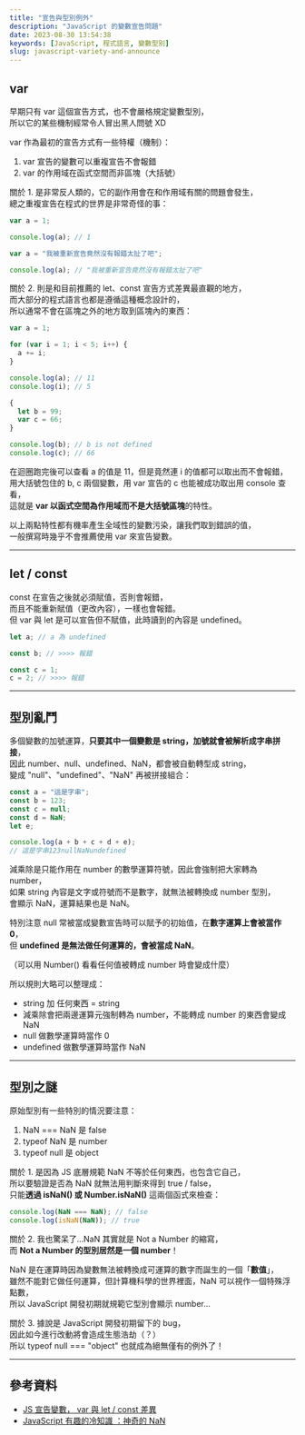 ```yaml
---
title: "宣告與型別例外"
description: "JavaScript 的變數宣告問題"
date: 2023-08-30 13:54:38
keywords: [JavaScript, 程式語言, 變數型別]
slug: javascript-variety-and-announce
---
```


## var

早期只有 var 這個宣告方式，也不會嚴格規定變數型別，  
所以它的某些機制經常令人冒出黑人問號 XD

var 作為最初的宣告方式有一些特權（機制）：

1. var 宣告的變數可以重複宣告不會報錯
2. var 的作用域在函式空間而非區塊（大括號）

關於 1. 是非常反人類的，它的副作用會在和作用域有關的問題會發生，  
總之重複宣告在程式的世界是非常奇怪的事：

```js
var a = 1;

console.log(a); // 1

var a = "我被重新宣告竟然沒有報錯太扯了吧";

console.log(a); // "我被重新宣告竟然沒有報錯太扯了吧"
```

關於 2. 則是和目前推薦的 let、const 宣告方式差異最直觀的地方，  
而大部分的程式語言也都是遵循這種概念設計的，  
所以通常不會在區塊之外的地方取到區塊內的東西：

```js
var a = 1;

for (var i = 1; i < 5; i++) {
  a += i;
}

console.log(a); // 11
console.log(i); // 5

{
  let b = 99;
  var c = 66;
}

console.log(b); // b is not defined
console.log(c); // 66
```

在迴圈跑完後可以查看 a 的值是 11，但是竟然連 i 的值都可以取出而不會報錯，  
用大括號包住的 b, c 兩個變數，用 var 宣告的 c 也能被成功取出用 console 查看，  
這就是 **var 以函式空間為作用域而不是大括號區塊**的特性。

以上兩點特性都有機率產生全域性的變數污染，讓我們取到錯誤的值，  
一般撰寫時幾乎不會推薦使用 var 來宣告變數。

---

## let / const

const 在宣告之後就必須賦值，否則會報錯，  
而且不能重新賦值（更改內容），一樣也會報錯。  
但 var 與 let 是可以宣告但不賦值，此時讀到的內容是 undefined。

```js
let a; // a 為 undefined

const b; // >>>> 報錯

const c = 1;
c = 2; // >>>> 報錯
```

---

## 型別亂鬥

多個變數的加號運算，**只要其中一個變數是 string，加號就會被解析成字串拼接**，  
因此 number、null、undefined、NaN，都會被自動轉型成 string，  
變成 "null"、"undefined"、"NaN" 再被拼接組合：

```js
const a = "這是字串";
const b = 123;
const c = null;
const d = NaN;
let e;

console.log(a + b + c + d + e);
// 這是字串123nullNaNundefined
```

減乘除是只能作用在 number 的數學運算符號，因此會強制把大家轉為 number，  
如果 string 內容是文字或符號而不是數字，就無法被轉換成 number 型別，  
會顯示 NaN，運算結果也是 NaN。

特別注意 null 常被當成變數宣告時可以賦予的初始值，在**數字運算上會被當作 0**，  
但 **undefined 是無法做任何運算的，會被當成 NaN**。

（可以用 Number() 看看任何值被轉成 number 時會變成什麼）

所以規則大略可以整理成：

- string 加 任何東西 = string
- 減乘除會把兩邊運算元強制轉為 number，不能轉成 number 的東西會變成 NaN
- null 做數學運算時當作 0
- undefined 做數學運算時當作 NaN

---

## 型別之謎

原始型別有一些特別的情況要注意：

1. NaN === NaN 是 false
2. typeof NaN 是 number
3. typeof null 是 object

關於 1. 是因為 JS 底層規範 NaN 不等於任何東西，也包含它自己，  
所以要驗證是否為 NaN 就無法用判斷來得到 true / false，  
只能**透過 isNaN() 或 Number.isNaN()** 這兩個函式來檢查：

```js
console.log(NaN === NaN); // false
console.log(isNaN(NaN)); // true
```

關於 2. 我也驚呆了...NaN 其實就是 Not a Number 的縮寫，  
而 **Not a Number 的型別居然是一個 number**！

NaN 是在運算時因為變數無法被轉換成可運算的數字而誕生的一個「**數值**」，  
雖然不能對它做任何運算，但計算機科學的世界裡面，NaN 可以視作一個特殊浮點數，  
所以 JavaScript 開發初期就規範它型別會顯示 number...

關於 3. 據說是 JavaScript 開發初期留下的 bug，  
因此如今進行改動將會造成生態浩劫（？）  
所以 typeof null === "object" 也就成為絕無僅有的例外了！

---

## 參考資料

- [JS 宣告變數， var 與 let / const 差異](https://www.programfarmer.com/articles/2020/javascript-var-let-const-for-loop)
- [JavaScript 有趣的冷知識 ：神奇的 NaN](https://medium.com/andy-blog/javascript-%E6%9C%89%E8%B6%A3%E7%9A%84%E5%86%B7%E7%9F%A5%E8%AD%98-%E4%B8%80-%E7%A5%9E%E5%A5%87%E7%9A%84-nan-eefe0fc5510f)
